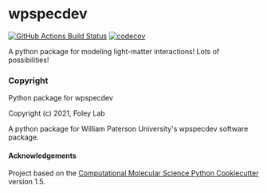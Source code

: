 wpspecdev
==============================
[//]: # (Badges)
[![GitHub Actions Build Status](https://github.com/FoleyLab/wpspecdev/workflows/CI/badge.svg)](https://github.com/FoleyLab/wpspecdev/actions?query=workflow%3ACI)
[![codecov](https://codecov.io/gh/FoleyLab/wpspecdev/branch/master/graph/badge.svg)](https://codecov.io/gh/FoleyLab/wpspecdev/branch/master)


A python package for modeling light-matter interactions!  Lots of possibilities!
### Copyright

Python package for wpspecdev


Copyright (c) 2021, Foley Lab

A python package for William Paterson University's wpspecdev software package.

#### Acknowledgements
 
Project based on the 
[Computational Molecular Science Python Cookiecutter](https://github.com/molssi/cookiecutter-cms) version 1.5.
